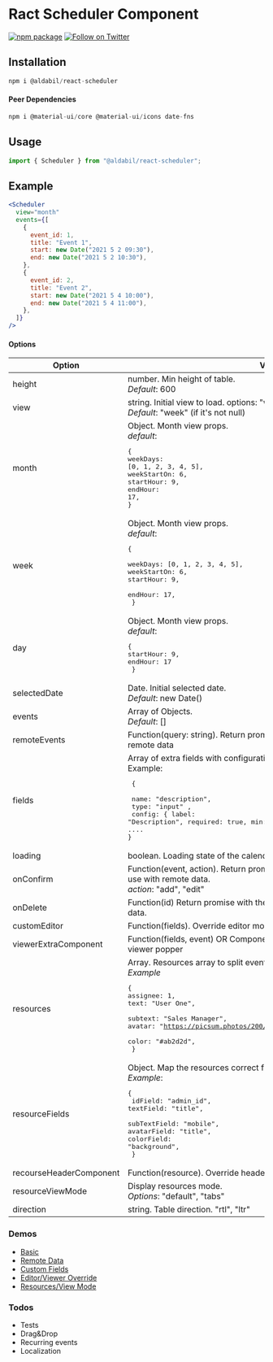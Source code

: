 # Ract Scheduler Component

[![npm package](https://img.shields.io/npm/v/@aldabil/react-scheduler/latest.svg)](https://www.npmjs.com/package/@aldabil/react-scheduler)
[![Follow on Twitter](https://img.shields.io/twitter/follow/aldabil21.svg?label=follow+aldabil21)](https://twitter.com/intent/follow?screen_name=aldabil21)

## Installation

```jsx
npm i @aldabil/react-scheduler
```

#### Peer Dependencies

```jsx
npm i @material-ui/core @material-ui/icons date-fns
```

## Usage

```jsx
import { Scheduler } from "@aldabil/react-scheduler";
```

## Example

```jsx
<Scheduler
  view="month"
  events={[
    {
      event_id: 1,
      title: "Event 1",
      start: new Date("2021 5 2 09:30"),
      end: new Date("2021 5 2 10:30"),
    },
    {
      event_id: 2,
      title: "Event 2",
      start: new Date("2021 5 4 10:00"),
      end: new Date("2021 5 4 11:00"),
    },
  ]}
/>
```

#### Options

| Option                  | Value                                                                                                                                                                                                                             |
| ----------------------- | --------------------------------------------------------------------------------------------------------------------------------------------------------------------------------------------------------------------------------- |
| height                  | number. Min height of table. <br> _Default_: 600                                                                                                                                                                                  |
| view                    | string. Initial view to load. options: "week", "month", "day". <br> _Default_: "week" (if it's not null)                                                                                                                          |
| month                   | Object. Month view props. <br> _default_: <pre>{<br>weekDays: [0, 1, 2, 3, 4, 5], <br>weekStartOn: 6, <br>startHour: 9, <br>endHour: 17, <br>}</pre>                                                                              |
| week                    | Object. Month view props. <br> _default_: <pre>{ <br>weekDays: [0, 1, 2, 3, 4, 5], <br>weekStartOn: 6, <br>startHour: 9, <br>endHour: 17,<br> }</pre>                                                                             |
| day                     | Object. Month view props. <br> _default_: <pre>{<br>startHour: 9, <br>endHour: 17<br> }</pre>                                                                                                                                     |
| selectedDate            | Date. Initial selected date. <br>_Default_: new Date()                                                                                                                                                                            |
| events                  | Array of Objects. <br>_Default_: []                                                                                                                                                                                               |
| remoteEvents            | Function(query: string). Return promise of array of events. Used for remote data                                                                                                                                                  |
| fields                  | Array of extra fields with configurations. <br> Example: <pre> { <br> name: "description", <br> type: "input" , <br> config: { label: "Description", required: true, min: 3, email: true, variant: "outlined", ....<br>}</pre>    |
| loading                 | boolean. Loading state of the calendar table                                                                                                                                                                                      |
| onConfirm               | Function(event, action). Return promise with the new added/edited event use with remote data. <br> _action_: "add", "edit"                                                                                                        |
| onDelete                | Function(id) Return promise with the deleted event id to use with remote data.                                                                                                                                                    |
| customEditor            | Function(fields). Override editor modal                                                                                                                                                                                           |
| viewerExtraComponent    | Function(fields, event) OR Component. Additional component in event viewer popper                                                                                                                                                 |
| resources               | Array. Resources array to split event views with resources <br>_Example_ <pre>{<br>assignee: 1,<br>text: "User One", <br>subtext: "Sales Manager", <br>avatar: "https://picsum.photos/200/300", <br>color: "#ab2d2d",<br> }</pre> |
| resourceFields          | Object. Map the resources correct fields. <br>_Example_: <pre>{<br> idField: "admin_id", <br>textField: "title", <br>subTextField: "mobile", <br>avatarField: "title", <br>colorField: "background",<br> }</pre>                  |
| recourseHeaderComponent | Function(resource). Override header component of resource                                                                                                                                                                         |
| resourceViewMode        | Display resources mode. <br>_Options_: "default", "tabs"                                                                                                                                                                          |
| direction               | string. Table direction. "rtl", "ltr"                                                                                                                                                                                             |

### Demos

- [Basic](https://codesandbox.io/s/react-scheduler-demo-standard-v96bd)
- [Remote Data](https://codesandbox.io/s/remote-data-j13ei)
- [Custom Fields](https://codesandbox.io/s/custom-fields-b2kbv)
- [Editor/Viewer Override](https://codesandbox.io/s/customeditor-tt2pf)
- [Resources/View Mode](https://codesandbox.io/s/resources-7wlcy)

### Todos

- Tests
- Drag&Drop
- Recurring events
- Localization
